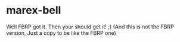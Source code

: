 # marex-bell

Well FBRP got it. Then your should get it! ;)
(And this is not the FBRP version, Just a copy to be like the FBRP one)
